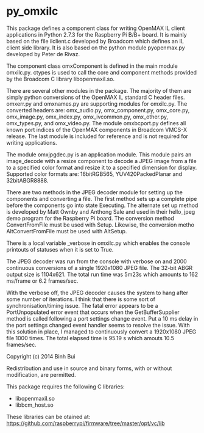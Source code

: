 py_omxilc
=========

This package defines a component class for writing OpenMAX IL client applications in Python 2.7.3
for the Raspberry Pi B/B+ board. It is mainly based on the file ilclient.c developed by Broadcom
which defines an IL client side library. It is also based on the python module pyopenmax.py
developed by Peter de Rivaz.

The component class omxComponent is defined in the main module omxilc.py. ctypes is used to call
the core and component methods provided by the Broadcom C library libopenmaxil.so.

There are several other modules in the package. The majority of them are simply python conversions of
the OpenMAX IL standard C header files. omxerr.py and omxnames.py are supporting modules for omxilc.py.
The converted headers are: omx_audio.py, omx_component.py, omx_core.py, omx_image.py, omx_index.py,
omx_ivcommon.py, omx_other.py, omx_types.py, and omx_video.py. The module omxbcport.py defines all
known port indices of the OpenMAX components in Broadcom VMCS-X release. The last module is included
for reference and is not required for writing applications.

The module omxjpgdec.py is an application module. This module pairs an image_decode with a resize
component to decode a JPEG image from a file to a specified color format and resize it to a specified
dimension for display. Supported color formats are: 16bitRGB565, YUV420PackedPlanar and 32bitABGR8888.

There are two methods in the JPEG decoder module for setting up the components and converting a file.
The first method sets up a complete pipe before the components go into state Executing. The alternate
set up method is developed by Matt Ownby and Anthong Sale and used in their hello_jpeg demo program
for the Raspberry Pi board. The conversion method ConvertFromFile must be used with Setup. Likewise,
the conversion metho AltConvertFromFile must be used with AltSetup.

There is a local variable _verbose in omxilc.py which enables the console printouts of statuses when
it is set to True.

The JPEG decoder was run from the console with verbose on and 2000 continuous conversions of a single
1920x1080 JPEG file. The 32-bit ABGR output size is 1104x621. The total run time was 5m23s which amounts
to 162 ms/frame or 6.2 frames/sec.

With the verbose off, the JPEG decoder causes the system to hang after some number of iterations.
I think that there is some sort of synchronisation/timing issue. The fatal error appears to be
a PortUnpopulated error event that occurs when the GetBufferSupplier method is called following
a port settings change event. Put a 10 ms delay in the port settings changed event handler seems
to resolve the issue. With this solution in place, I managed to continuously convert a 1920x1080
JPEG file 1000 times. The total elapsed time is 95.19 s which amouts 10.5 frames/sec.

Copyright (c) 2014 Binh Bui

Redistribution and use in source and binary forms, with or without
modification, are permitted.

This package requires the following C libraries:
- libopenmaxil.so
- libbcm_host.so

These libraries can be otained at:
https://github.com/raspberrypi/firmware/tree/master/opt/vc/lib
